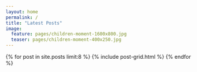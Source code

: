 ```yaml
---
layout: home
permalink: /
title: "Latest Posts"
image:
  feature: pages/children-moment-1600x800.jpg
  teaser: pages/children-moment-400x250.jpg
---
```


<div class="tiles">
{% for post in site.posts limit:8 %}
	{% include post-grid.html %}
{% endfor %}
</div><!-- /.tiles -->
